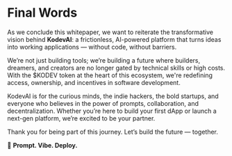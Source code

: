 # Final Words

As we conclude this whitepaper, we want to reiterate the transformative vision behind **KodevAI**: a frictionless, AI-powered platform that turns ideas into working applications — without code, without barriers.

We’re not just building tools; we’re building a future where builders, dreamers, and creators are no longer gated by technical skills or high costs. With the \$KODEV token at the heart of this ecosystem, we're redefining access, ownership, and incentives in software development.

KodevAI is for the curious minds, the indie hackers, the bold startups, and everyone who believes in the power of prompts, collaboration, and decentralization. Whether you’re here to build your first dApp or launch a next-gen platform, we’re excited to be your partner.

Thank you for being part of this journey. Let’s build the future — together.

🚀 **Prompt. Vibe. Deploy.**
